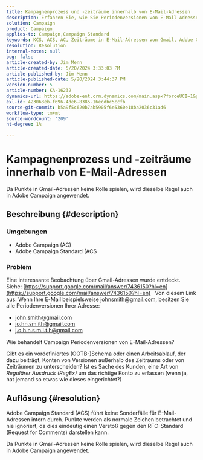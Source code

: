 ```yaml
---
title: Kampagnenprozess und -zeiträume innerhalb von E-Mail-Adressen
description: Erfahren Sie, wie Sie Periodenversionen von E-Mail-Adressen in Adobe Campaign Standard verarbeiten.
solution: Campaign
product: Campaign
applies-to: Campaign,Campaign Standard
keywords: KCS, ACS, AC, Zeiträume in E-Mail-Adressen von Gmail, Adobe Campaign Standard, Adobe Campaign, FAQ
resolution: Resolution
internal-notes: null
bug: false
article-created-by: Jim Menn
article-created-date: 5/20/2024 3:33:03 PM
article-published-by: Jim Menn
article-published-date: 5/20/2024 3:44:37 PM
version-number: 5
article-number: KA-16232
dynamics-url: https://adobe-ent.crm.dynamics.com/main.aspx?forceUCI=1&pagetype=entityrecord&etn=knowledgearticle&id=5ff0d63d-be16-ef11-9f8a-6045bd006268
exl-id: 423063eb-f696-4de6-8385-16ecdbc5ccfb
source-git-commit: b5a9f5c620b7ab5905f6e5360e18ba2036c31ad6
workflow-type: tm+mt
source-wordcount: '209'
ht-degree: 1%

---
```


# Kampagnenprozess und -zeiträume innerhalb von E-Mail-Adressen


Da Punkte in Gmail-Adressen keine Rolle spielen, wird dieselbe Regel auch in Adobe Campaign angewendet.

## Beschreibung {#description}


### <b>Umgebungen</b>

- Adobe Campaign (AC)
- Adobe Campaign Standard (ACS




### <b>Problem</b>

Eine interessante Beobachtung über Gmail-Adressen wurde entdeckt. Siehe: [https://support.google.com/mail/answer/7436150?hl=en](https://support.google.com/mail/answer/7436150?hl=en)
 
Von diesem Link aus: Wenn Ihre E-Mail beispielsweise [johnsmith@gmail.com](mailto:johnsmith@gmail.com), besitzen Sie alle Periodenversionen Ihrer Adresse:

- [john.smith@gmail.com](mailto:john.smith@gmail.com)
- [jo.hn.sm.ith@gmail.com](mailto:jo.hn.sm.ith@gmail.com)
- [j.o.h.n.s.m.i.t.h@gmail.com](mailto:j.o.h.n.s.m.i.t.h@gmail.com)


Wie behandelt Campaign Periodenversionen von E-Mail-Adressen?

Gibt es ein vordefiniertes (OOTB-)Schema oder einen Arbeitsablauf, der dazu beiträgt, Konten von Versionen außerhalb des Zeitraums oder von Zeiträumen zu unterscheiden? Ist es Sache des Kunden, eine Art von *Regulärer Ausdruck (RegEx)* um das richtige Konto zu erfassen (wenn ja, hat jemand so etwas wie dieses eingerichtet?)


## Auflösung {#resolution}


Adobe Campaign Standard (ACS) führt keine Sonderfälle für E-Mail-Adressen intern durch. Punkte werden als normale Zeichen betrachtet und nie ignoriert, da dies eindeutig einen Verstoß gegen den RFC-Standard (Request for Comments) darstellen kann.

Da Punkte in Gmail-Adressen keine Rolle spielen, wird dieselbe Regel auch in Adobe Campaign angewendet.

